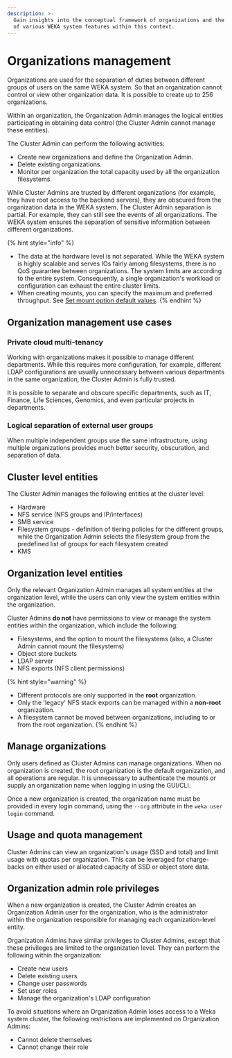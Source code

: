 ```yaml
---
description: >-
  Gain insights into the conceptual framework of organizations and the operation
  of various WEKA system features within this context.
---
```


# Organizations management

Organizations are used for the separation of duties between different groups of users on the same WEKA system. So that an organization cannot control or view other organization data. It is possible to create up to 256 organizations.

Within an organization, the Organization Admin manages the logical entities participating in obtaining data control (the Cluster Admin cannot manage these entities).

The Cluster Admin can perform the following activities:

* Create new organizations and define the Organization Admin.
* Delete existing organizations.
* Monitor per organization the total capacity used by all the organization filesystems.

‌While Cluster Admins are trusted by different organizations (for example, they have root access to the backend servers), they are obscured from the organization data in the WEKA system. The Cluster Admin separation is partial. For example, they can still see the events of all organizations. The WEKA system ensures the separation of sensitive information between different organizations.

{% hint style="info" %}
* The data at the hardware level is not separated. While the WEKA system is highly scalable and serves IOs fairly among filesystems, there is no QoS guarantee between organizations. The system limits are according to the entire system. Consequently, a single organization's workload or configuration can exhaust the entire cluster limits.
* When creating mounts, you can specify the maximum and preferred throughput. See   [Set mount option default values](../../fs/mounting-filesystems.md#set-mount-option-default-values).
{% endhint %}

## Organization management use cases&#x20;

### Private cloud multi-tenancy

Working with organizations makes it possible to manage different departments. While this requires more configuration, for example, different LDAP configurations are usually unnecessary between various departments in the same organization, the Cluster Admin is fully trusted.

It is possible to separate and obscure specific departments, such as IT, Finance, Life Sciences, Genomics, and even particular projects in departments.

### Logical separation of external user groups

When multiple independent groups use the same infrastructure, using multiple organizations provides much better security, obscuration, and separation of data.

## Cluster level entities

The Cluster Admin manages the following entities at the cluster level:

* Hardware
* NFS service (NFS groups and IP/interfaces)
* SMB service
* Filesystem groups - definition of tiering policies for the different groups, while the Organization Admin selects the filesystem group from the predefined list of groups for each filesystem created
* KMS

## Organization level entities

Only the relevant Organization Admin manages all system entities at the organization level, while the users can only view the system entities within the organization.

Cluster Admins **do not** have permissions to view or manage the system entities within the organization, which include the following:

* Filesystems, and the option to mount the filesystems (also, a Cluster Admin cannot  mount  the filesystems)
* Object store buckets
* LDAP server
* NFS exports (NFS client permissions)

{% hint style="warning" %}
* Different protocols are only supported in the **root** organization.
* Only the 'legacy' NFS stack exports can be managed within a **non-root** organization.
* A filesystem cannot be moved between organizations, including to or from the root organization.
{% endhint %}

## Manage organizations

Only users defined as Cluster Admins can manage organizations. When no organization is created, the root organization is the default organization, and all operations are regular. It is unnecessary to authenticate the mounts or supply an organization name when logging in using the GUI/CLI.

Once a new organization is created, the organization name must be provided in every login command, using the `--org` attribute in the `weka user login` command.

## Usage and quota management

Cluster Admins can view an organization's usage (SSD and total) and limit usage with quotas per organization. This can be leveraged for charge-backs on either used or allocated capacity of SSD or object store data.

## Organization admin role privileges

When a new organization is created, the Cluster Admin creates an Organization Admin user for the organization, who is the administrator within the organization responsible for managing each organization-level entity.

Organization Admins have similar privileges to Cluster Admins, except that these privileges are limited to the organization level. They can perform the following within the organization:

* Create new users
* Delete existing users
* Change user passwords
* Set user roles
* Manage the organization's LDAP configuration

To avoid situations where an Organization Admin loses access to a Weka system cluster, the following restrictions are implemented on Organization Admins:

* Cannot delete themselves
* Cannot change their role
